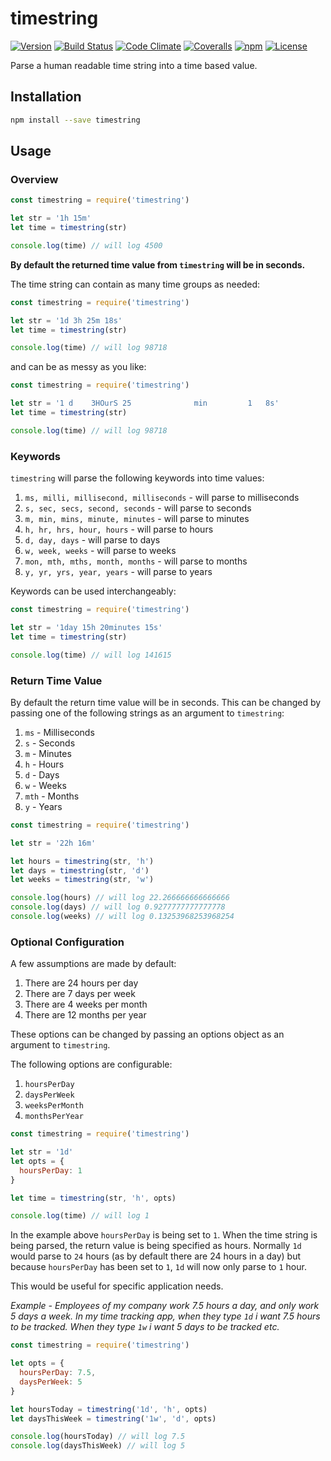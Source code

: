 # timestring

[![Version](https://img.shields.io/npm/v/timestring.svg?style=flat-square)](https://www.npmjs.com/package/timestring)
[![Build Status](https://img.shields.io/travis/mike182uk/timestring.svg?style=flat-square)](http://travis-ci.org/mike182uk/timestring)
[![Code Climate](https://img.shields.io/codeclimate/github/mike182uk/timestring.svg?style=flat-square)](https://codeclimate.com/github/mike182uk/timestring)
[![Coveralls](https://img.shields.io/coveralls/mike182uk/timestring/master.svg?style=flat-square)](https://coveralls.io/r/mike182uk/timestring)
[![npm](https://img.shields.io/npm/dm/timestring.svg?style=flat-square)](https://www.npmjs.com/package/timestring)
[![License](https://img.shields.io/github/license/mike182uk/timestring.svg?style=flat-square)](https://www.npmjs.com/package/timestring)

Parse a human readable time string into a time based value.

## Installation

```bash
npm install --save timestring
```

## Usage

### Overview

```js
const timestring = require('timestring')

let str = '1h 15m'
let time = timestring(str)

console.log(time) // will log 4500
```

**By default the returned time value from `timestring` will be in seconds.**

The time string can contain as many time groups as needed:

```js
const timestring = require('timestring')

let str = '1d 3h 25m 18s'
let time = timestring(str)

console.log(time) // will log 98718
```

and can be as messy as you like:

```js
const timestring = require('timestring')

let str = '1 d    3HOurS 25              min         1   8s'
let time = timestring(str)

console.log(time) // will log 98718
```

### Keywords

`timestring` will parse the following keywords into time values:

1. `ms, milli, millisecond, milliseconds` - will parse to milliseconds
2. `s, sec, secs, second, seconds` - will parse to seconds
3. `m, min, mins, minute, minutes` - will parse to minutes
4. `h, hr, hrs, hour, hours` - will parse to hours
5. `d, day, days` - will parse to days
6. `w, week, weeks` - will parse to weeks
7. `mon, mth, mths, month, months` - will parse to months
8. `y, yr, yrs, year, years` - will parse to years

Keywords can be used interchangeably:

```js
const timestring = require('timestring')

let str = '1day 15h 20minutes 15s'
let time = timestring(str)

console.log(time) // will log 141615
```

### Return Time Value

By default the return time value will be in seconds. This can be changed by passing one of the following strings as an argument to `timestring`:

1. `ms` - Milliseconds
2. `s` - Seconds
3. `m` - Minutes
4. `h` - Hours
5. `d` - Days
6. `w` - Weeks
7. `mth` - Months
8. `y` - Years

```js
const timestring = require('timestring')

let str = '22h 16m'

let hours = timestring(str, 'h')
let days = timestring(str, 'd')
let weeks = timestring(str, 'w')

console.log(hours) // will log 22.266666666666666
console.log(days) // will log 0.9277777777777778
console.log(weeks) // will log 0.13253968253968254
```

### Optional Configuration

A few assumptions are made by default:

1. There are 24 hours per day
2. There are 7 days per week
3. There are 4 weeks per month
4. There are 12 months per year

These options can be changed by passing an options object as an argument to `timestring`.

The following options are configurable:

1. `hoursPerDay`
2. `daysPerWeek`
3. `weeksPerMonth`
4. `monthsPerYear`

```js
const timestring = require('timestring')

let str = '1d'
let opts = {
  hoursPerDay: 1
}

let time = timestring(str, 'h', opts)

console.log(time) // will log 1
```

In the example above `hoursPerDay` is being set to `1`. When the time string is being parsed, the return value is being specified as hours. Normally `1d` would parse to `24` hours (as by default there are 24 hours in a day) but because `hoursPerDay` has been set to `1`, `1d` will now only parse to `1` hour.

This would be useful for specific application needs.

*Example  - Employees of my company work 7.5 hours a day, and only work 5 days a week. In my time tracking app, when they type `1d` i want 7.5 hours to be tracked. When they type `1w` i want 5 days to be tracked etc.*

```js
const timestring = require('timestring')

let opts = {
  hoursPerDay: 7.5,
  daysPerWeek: 5
}

let hoursToday = timestring('1d', 'h', opts)
let daysThisWeek = timestring('1w', 'd', opts)

console.log(hoursToday) // will log 7.5
console.log(daysThisWeek) // will log 5
```
